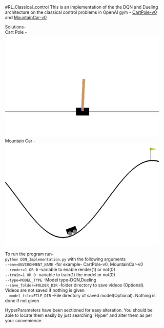 #RL_Classical_control
This is an implementation of the the DQN and Dueling architecture on the classical control problems in OpenAI gym - [CartPole-v0](https://gym.openai.com/envs/CartPole-v0/) and [MountainCar-v0](https://gym.openai.com/envs/MountainCar-v0/)

Solutions-<br />
Cart Pole - ![CartPole](/docs/CartPole.gif)<br />
Mountain Car - ![MountainCar](/docs/MountainCar.gif)

To run the program run- <br />
`python DQN_Implementation.py` with the following arguments <br />
`--env=ENVIRONMENT_NAME`      -for example- CartPole-v0, MountainCar-v0 <br />
`--render=1 OR 0`             -variable to enable render(1) or not(0) <br />
`--train=1 OR 0`              -variable to train(1) the model or not(0) <br />
`--type=MODEL_TYPE`	          -Model type-DQN,Dueling <br />
`--save_folder=FOLDER_DIR`    -folder directory to save videos (Optional). Videos are not saved if nothing is given <br />
`--model_file=FILE_DIR`	      -File directory of saved model(Optional). Nothing is done if not given <br />
 

HyperParameters have been sectioned for easy alteration. You should be able to locate them easily by just searching 'Hyper' and alter them as per your convenience.
